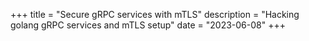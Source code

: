 +++
title = "Secure gRPC services with mTLS"
description = "Hacking golang gRPC services and mTLS setup"
date = "2023-06-08"
+++


